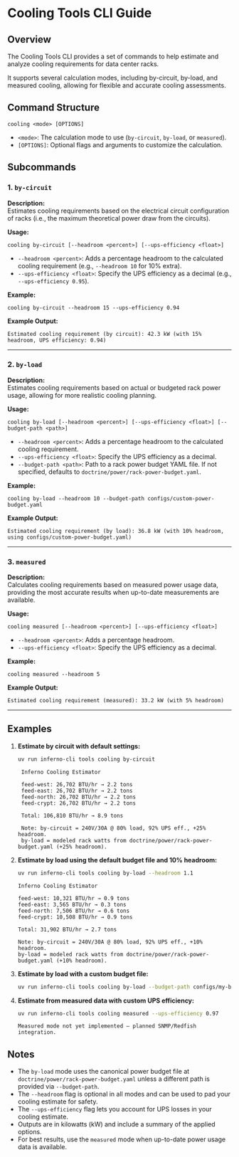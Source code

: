 # Cooling Tools CLI Guide

## Overview

The Cooling Tools CLI provides a set of commands to help estimate and analyze cooling requirements for data center racks.

It supports several calculation modes, including by-circuit, by-load, and measured cooling, allowing for flexible and accurate cooling assessments.

## Command Structure

```
cooling <mode> [OPTIONS]
```

- `<mode>`: The calculation mode to use (`by-circuit`, `by-load`, or `measured`).
- `[OPTIONS]`: Optional flags and arguments to customize the calculation.

## Subcommands

### 1. `by-circuit`

**Description:**  
Estimates cooling requirements based on the electrical circuit configuration of racks (i.e., the maximum theoretical
power draw from the circuits).

**Usage:**

```
cooling by-circuit [--headroom <percent>] [--ups-efficiency <float>]
```

- `--headroom <percent>`: Adds a percentage headroom to the calculated cooling requirement (e.g., `--headroom 10` for
  10% extra).
- `--ups-efficiency <float>`: Specify the UPS efficiency as a decimal (e.g., `--ups-efficiency 0.95`).

**Example:**

```
cooling by-circuit --headroom 15 --ups-efficiency 0.94
```

**Example Output:**

```
Estimated cooling requirement (by circuit): 42.3 kW (with 15% headroom, UPS efficiency: 0.94)
```

---

### 2. `by-load`

**Description:**  
Estimates cooling requirements based on actual or budgeted rack power usage, allowing for more realistic cooling
planning.

**Usage:**

```
cooling by-load [--headroom <percent>] [--ups-efficiency <float>] [--budget-path <path>]
```

- `--headroom <percent>`: Adds a percentage headroom to the calculated cooling requirement.
- `--ups-efficiency <float>`: Specify the UPS efficiency as a decimal.
- `--budget-path <path>`: Path to a rack power budget YAML file. If not specified, defaults to
  `doctrine/power/rack-power-budget.yaml`.

**Example:**

```
cooling by-load --headroom 10 --budget-path configs/custom-power-budget.yaml
```

**Example Output:**

```
Estimated cooling requirement (by load): 36.8 kW (with 10% headroom, using configs/custom-power-budget.yaml)
```

---

### 3. `measured`

**Description:**  
Calculates cooling requirements based on measured power usage data, providing the most accurate results when up-to-date
measurements are available.

**Usage:**

```
cooling measured [--headroom <percent>] [--ups-efficiency <float>]
```

- `--headroom <percent>`: Adds a percentage headroom.
- `--ups-efficiency <float>`: Specify the UPS efficiency as a decimal.

**Example:**

```
cooling measured --headroom 5
```

**Example Output:**

```
Estimated cooling requirement (measured): 33.2 kW (with 5% headroom)
```

---

## Examples

1. **Estimate by circuit with default settings:**
    ```bash
    uv run inferno-cli tools cooling by-circuit
    ```
   ```text
    Inferno Cooling Estimator

    feed-west: 26,702 BTU/hr → 2.2 tons
    feed-east: 26,702 BTU/hr → 2.2 tons
    feed-north: 26,702 BTU/hr → 2.2 tons
    feed-crypt: 26,702 BTU/hr → 2.2 tons

    Total: 106,810 BTU/hr → 8.9 tons

    Note: by-circuit = 240V/30A @ 80% load, 92% UPS eff., +25% headroom.
    by-load = modeled rack watts from doctrine/power/rack-power-budget.yaml (+25% headroom).
    ```
2. **Estimate by load using the default budget file and 10% headroom:**
    ```bash
    uv run inferno-cli tools cooling by-load --headroom 1.1
    ```
    ```text
    Inferno Cooling Estimator

    feed-west: 10,321 BTU/hr → 0.9 tons
    feed-east: 3,565 BTU/hr → 0.3 tons
    feed-north: 7,506 BTU/hr → 0.6 tons
    feed-crypt: 10,508 BTU/hr → 0.9 tons

    Total: 31,902 BTU/hr → 2.7 tons

    Note: by-circuit = 240V/30A @ 80% load, 92% UPS eff., +10% headroom.
    by-load = modeled rack watts from doctrine/power/rack-power-budget.yaml (+10% headroom).
    ```
3. **Estimate by load with a custom budget file:**
    ```bash
    uv run inferno-cli tools cooling by-load --budget-path configs/my-budget.yaml
    ```
4. **Estimate from measured data with custom UPS efficiency:**
    ```bash
    uv run inferno-cli tools cooling measured --ups-efficiency 0.97
    ```
    ```text
    Measured mode not yet implemented — planned SNMP/Redfish integration.
    ```

## Notes

- The `by-load` mode uses the canonical power budget file at `doctrine/power/rack-power-budget.yaml` unless a different
  path is provided via `--budget-path`.
- The `--headroom` flag is optional in all modes and can be used to pad your cooling estimate for safety.
- The `--ups-efficiency` flag lets you account for UPS losses in your cooling estimate.
- Outputs are in kilowatts (kW) and include a summary of the applied options.
- For best results, use the `measured` mode when up-to-date power usage data is available.
